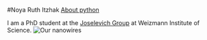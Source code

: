 #Noya Ruth Itzhak
[About python](/python)

I am a PhD student at the [Joselevich Group](https://www.weizmann.ac.il/materials/ernesto/home) at Weizmann Institute of Science. 
![Our nanowires](https://news.mit.edu/sites/default/files/styles/news_article__image_gallery/public/images/201304/20130410162624-0_0.jpg?itok=ILZ783gO)